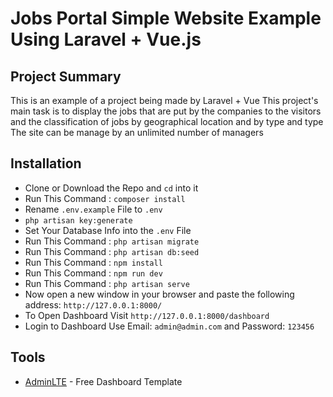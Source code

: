 # Jobs Portal Simple Website Example Using Laravel + Vue.js

## Project Summary 
This is an example of a project being made by Laravel + Vue
This project's main task is to display the jobs that are put by the companies to the visitors and the classification of jobs by geographical location and by type and type
The site can be manage by an unlimited number of managers

## Installation 
* Clone or Download the Repo and `cd` into it
* Run This Command : `composer install `
* Rename `.env.example` File to `.env`
* `php artisan key:generate`
* Set Your Database Info into the `.env` File 
* Run This Command : `php artisan migrate`
* Run This Command : `php artisan db:seed`
* Run This Command : `npm install`
* Run This Command : `npm run dev`
* Run This Command : `php artisan serve`
* Now open a new window in your browser and paste the following address: `http://127.0.0.1:8000/`
* To Open Dashboard Visit `http://127.0.0.1:8000/dashboard`
* Login to Dashboard Use Email: `admin@admin.com` and Password: `123456`

## Tools
* [AdminLTE](https://adminlte.io/themes/dev/AdminLTE/index.html) - Free Dashboard Template
